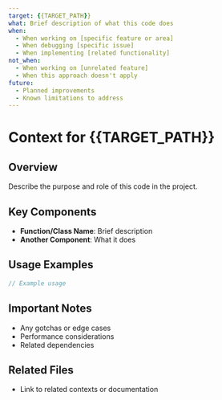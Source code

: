 ```yaml
---
target: {{TARGET_PATH}}
what: Brief description of what this code does
when:
  - When working on [specific feature or area]
  - When debugging [specific issue]
  - When implementing [related functionality]
not_when:
  - When working on [unrelated feature]
  - When this approach doesn't apply
future:
  - Planned improvements
  - Known limitations to address
---
```


# Context for {{TARGET_PATH}}

## Overview

Describe the purpose and role of this code in the project.

## Key Components

- **Function/Class Name**: Brief description
- **Another Component**: What it does

## Usage Examples

```typescript
// Example usage
```

## Important Notes

- Any gotchas or edge cases
- Performance considerations
- Related dependencies

## Related Files

- Link to related contexts or documentation
